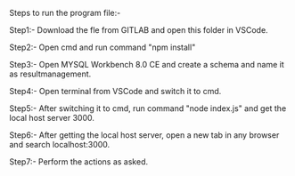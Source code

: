 Steps to run the program file:-



Step1:- Download the fle from GITLAB and open this folder in VSCode.



Step2:- Open cmd and run command "npm install"



Step3:- Open MYSQL Workbench 8.0 CE and create a schema and name it as resultmanagement.



Step4:- Open terminal from VSCode and switch it to cmd.



Step5:- After switching it to cmd, run command "node index.js" and get the local host server 3000.



Step6:- After getting the local host server, open a new tab in any browser and search localhost:3000.



Step7:- Perform the actions as asked.